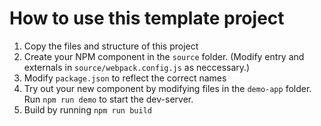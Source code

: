 # How to use this template project

1. Copy the files and structure of this project
2. Create your NPM component in the `source` folder. (Modify entry and externals in `source/webpack.config.js` as neccessary.)
3. Modify `package.json` to reflect the correct names
4. Try out your new component by modifying files in the `demo-app` folder. Run `npm run demo` to start the dev-server.
5. Build by running `npm run build`

